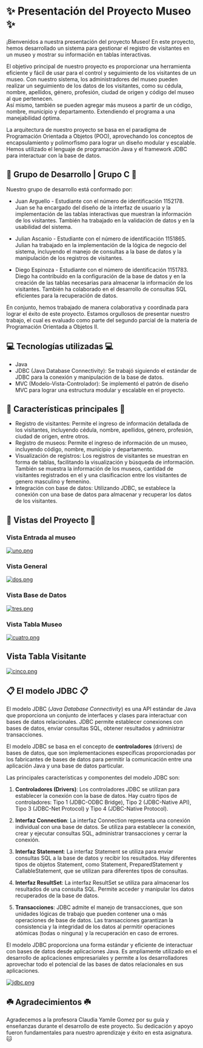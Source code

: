 # ✨ Presentación del Proyecto Museo ✨

¡Bienvenidos a nuestra presentación del proyecto Museo! En este proyecto, hemos desarrollado un sistema para gestionar el registro de visitantes en un museo y mostrar su información en tablas interactivas.

El objetivo principal de nuestro proyecto es proporcionar una herramienta eficiente y fácil de usar para el control y seguimiento de los visitantes de un museo. Con nuestro sistema, los administradores del museo pueden realizar un seguimiento de los datos de los visitantes, como su cédula, nombre, apellidos, género, profesión, ciudad de origen y código del museo al que pertenecen.  
Así mismo, también se pueden agregar más museos a partir de un código, nombre, municipio y departamento. Extendiendo el programa a una manejabilidad óptima.  

La arquitectura de nuestro proyecto se basa en el paradigma de Programación Orientada a Objetos (POO), aprovechando los conceptos de encapsulamiento y polimorfismo para lograr un diseño modular y escalable. Hemos utilizado el lenguaje de programación Java y el framework JDBC para interactuar con la base de datos.  

## 🤝 Grupo de Desarrollo | Grupo C 🤝

Nuestro grupo de desarrollo está conformado por:

- Juan Arguello - Estudiante con el número de identificación 1152178. Juan se ha encargado del diseño de la interfaz de usuario y la implementación de las tablas interactivas que muestran la información de los visitantes. También ha trabajado en la validación de datos y en la usabilidad del sistema. 

- Julian Ascanio - Estudiante con el número de identificación 1151865. Julian ha trabajado en la implementación de la lógica de negocio del sistema, incluyendo el manejo de consultas a la base de datos y la manipulación de los registros de visitantes.

- Diego Espinoza - Estudiante con el número de identificación 1151783. Diego ha contribuido en la configuración de la base de datos y en la creación de las tablas necesarias para almacenar la información de los visitantes. También ha colaborado en el desarrollo de consultas SQL eficientes para la recuperación de datos.

En conjunto, hemos trabajado de manera colaborativa y coordinada para lograr el éxito de este proyecto. Estamos orgullosos de presentar nuestro trabajo, el cual es evaluado como parte del segundo parcial de la materia de Programación Orientada a Objetos II.

## 💻 Tecnologías utilizadas 💻

- Java
- JDBC (Java Database Connectivity): Se trabajó siguiendo el estándar de JDBC para la conexión y manipulación de la base de datos.
- MVC (Modelo-Vista-Controlador): Se implementó el patrón de diseño MVC para lograr una estructura modular y escalable en el proyecto.  
  
## 📌 Características principales 📌

- Registro de visitantes: Permite el ingreso de información detallada de los visitantes, incluyendo cédula, nombre, apellidos, género, profesión, ciudad de origen, entre otros.  
- Registro de museos: Permite el ingreso de información de un museo, incluyendo código, nombre, municipio y departamento.    
- Visualización de registros: Los registros de visitantes se muestran en forma de tablas, facilitando la visualización y búsqueda de información. También se muestra la información de los museos, cantidad de visitantes registrados en el y una clasificacion entre los visitantes de genero masculino y femenino.  
- Integración con base de datos: Utilizando JDBC, se establece la conexión con una base de datos para almacenar y recuperar los datos de los visitantes.  

## 👀 Vistas del Proyecto 👀 
### Vista Entrada al museo
[![uno.png](https://i.postimg.cc/6QJbJj0Z/uno.png)](https://postimg.cc/LJD3jVG4)  

### Vista General  
[![dos.png](https://i.postimg.cc/HLm1m44r/dos.png)](https://postimg.cc/gxgTqh7p)  

### Vista Base de Datos  
[![tres.png](https://i.postimg.cc/t4NpYMg3/tres.png)](https://postimg.cc/K1jdWQBj)  

### Vista Tabla Museo
[![cuatro.png](https://i.postimg.cc/pTZFCZkz/cuatro.png)](https://postimg.cc/47YyNpDx)  

## Vista Tabla Visitante  
[![cinco.png](https://i.postimg.cc/PJ7NVFDp/cinco.png)](https://postimg.cc/4HzJmPBs)

## 📋 El modelo JDBC 📋

El modelo JDBC (*Java Database Connectivity*) es una API estándar de Java que proporciona un conjunto de interfaces y clases para interactuar con bases de datos relacionales. JDBC permite establecer conexiones con bases de datos, enviar consultas SQL, obtener resultados y administrar transacciones.

El modelo JDBC se basa en el concepto de **controladores** (drivers) de bases de datos, que son implementaciones específicas proporcionadas por los fabricantes de bases de datos para permitir la comunicación entre una aplicación Java y una base de datos particular.

Las principales características y componentes del modelo JDBC son:

1. **Controladores (Drivers)**: Los controladores JDBC se utilizan para establecer la conexión con la base de datos. Hay cuatro tipos de controladores: Tipo 1 (JDBC-ODBC Bridge), Tipo 2 (JDBC-Native API), Tipo 3 (JDBC-Net Protocol) y Tipo 4 (JDBC-Native Protocol).

2. **Interfaz Connection**: La interfaz Connection representa una conexión individual con una base de datos. Se utiliza para establecer la conexión, crear y ejecutar consultas SQL, administrar transacciones y cerrar la conexión.

3. **Interfaz Statement**: La interfaz Statement se utiliza para enviar consultas SQL a la base de datos y recibir los resultados. Hay diferentes tipos de objetos Statement, como Statement, PreparedStatement y CallableStatement, que se utilizan para diferentes tipos de consultas.

4. **Interfaz ResultSet**: La interfaz ResultSet se utiliza para almacenar los resultados de una consulta SQL. Permite acceder y manipular los datos recuperados de la base de datos.

5. **Transacciones**: JDBC admite el manejo de transacciones, que son unidades lógicas de trabajo que pueden contener una o más operaciones de base de datos. Las transacciones garantizan la consistencia y la integridad de los datos al permitir operaciones atómicas (todas o ninguna) y la recuperación en caso de errores.

El modelo JDBC proporciona una forma estándar y eficiente de interactuar con bases de datos desde aplicaciones Java. Es ampliamente utilizado en el desarrollo de aplicaciones empresariales y permite a los desarrolladores aprovechar todo el potencial de las bases de datos relacionales en sus aplicaciones.

[![jdbc.png](https://i.postimg.cc/qvmSPXFX/jdbc.png)](https://postimg.cc/0zwVmmPb)  

## ☘️ Agradecimientos ☘️  
Agradecemos a la profesora Claudia Yamile Gomez por su guía y enseñanzas durante el desarrollo de este proyecto. Su dedicación y apoyo fueron fundamentales para nuestro aprendizaje y éxito en esta asignatura. 🐱

